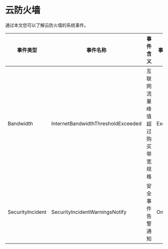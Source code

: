 # 云防火墙

通过本文您可以了解云防火墙的系统事件。

|事件类型|事件名称|事件含义|事件状态|事件等级|
|----|----|----|----|----|
|Bandwidth|InternetBandwidthThresholdExceeded|互联网流量峰值超过购买带宽规格|Exceeded|Warn|
|SecurityIncident|SecurityIncidentWarningsNotify|安全事件告警通知|Ongoing|Warn|

